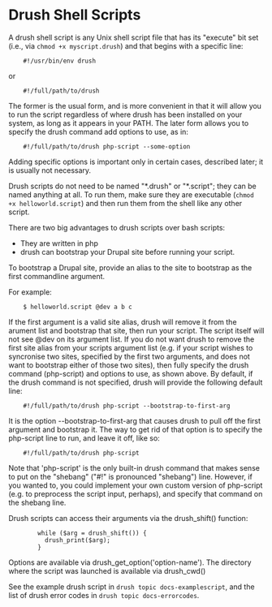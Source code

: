 Drush Shell Scripts
===================

A drush shell script is any Unix shell script file that has its "execute" bit set (i.e., via `chmod +x myscript.drush`) and that begins with a specific line:

        #!/usr/bin/env drush

or

        #!/full/path/to/drush

The former is the usual form, and is more convenient in that it will allow you to run the script regardless of where drush has been installed on your system, as long as it appears in your PATH. The later form allows you to specify the drush command add options to use, as in:

        #!/full/path/to/drush php-script --some-option

Adding specific options is important only in certain cases, described later; it is usually not necessary.

Drush scripts do not need to be named "\*.drush" or "\*.script"; they can be named anything at all. To run them, make sure they are executable (`chmod +x helloworld.script`) and then run them from the shell like any other script.

There are two big advantages to drush scripts over bash scripts:

-   They are written in php
-   drush can bootstrap your Drupal site before running your script.

To bootstrap a Drupal site, provide an alias to the site to bootstrap as the first commandline argument.

For example:

        $ helloworld.script @dev a b c

If the first argument is a valid site alias, drush will remove it from the arument list and bootstrap that site, then run your script. The script itself will not see @dev on its argument list. If you do not want drush to remove the first site alias from your scripts argument list (e.g. if your script wishes to syncronise two sites, specified by the first two arguments, and does not want to bootstrap either of those two sites), then fully specify the drush command (php-script) and options to use, as shown above. By default, if the drush command is not specified, drush will provide the following default line:

        #!/full/path/to/drush php-script --bootstrap-to-first-arg

It is the option --bootstrap-to-first-arg that causes drush to pull off the first argument and bootstrap it. The way to get rid of that option is to specify the php-script line to run, and leave it off, like so:

        #!/full/path/to/drush php-script

Note that 'php-script' is the only built-in drush command that makes sense to put on the "shebang" ("\#!" is pronounced "shebang") line. However, if you wanted to, you could implement your own custom version of php-script (e.g. to preprocess the script input, perhaps), and specify that command on the shebang line.

Drush scripts can access their arguments via the drush\_shift() function:

            while ($arg = drush_shift()) {
              drush_print($arg);
            }

Options are available via drush\_get\_option('option-name'). The directory where the script was launched is available via drush_cwd()

See the example drush script in `drush topic docs-examplescript`, and the list of drush error codes in `drush topic docs-errorcodes`.

